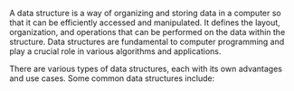 A data structure is a way of organizing and storing data in a computer so that it can be efficiently accessed and manipulated. It defines the layout, organization, and operations that can be performed on the data within the structure. Data structures are fundamental to computer programming and play a crucial role in various algorithms and applications.

There are various types of data structures, each with its own advantages and use cases. Some common data structures include: